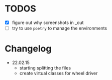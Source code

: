 # TODOS
+ [x] figure out why screenshots in _out
+ [ ] try to use `poetry` to manage the environments

# Changelog
+ 22.02.15
  + starting splitting the files
  + create virtual classes for wheel driver

